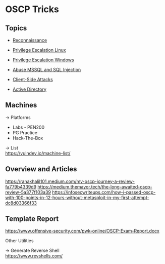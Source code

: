 # OSCP Tricks

## Topics

- [Reconnaissance](Reconnaissance.md)

- [Privilege Escalation Linux](privilege_escalation_linux.md)

- [Privilege Escalation Windows](privilege_escalation_windows.md)

- [Abuse MSSQL and SQL Injection](abuse_mssql_and_sql_injection.md)

- [Client-Side Attacks](client_sides_attacks.md)

- [Active Directory](active_directory.md)

## Machines
-> Platforms
- Labs - PEN200
- PG Practice
- Hack-The-Box

-> List  
https://vulndev.io/machine-list/

## Overview and Articles
https://ranakhalil101.medium.com/my-oscp-journey-a-review-fa779b4339d9
https://medium.themayor.tech/the-long-awaited-oscp-review-5a377f103a39
https://infosecwriteups.com/how-i-passed-oscp-with-100-points-in-12-hours-without-metasploit-in-my-first-attempt-dc8d03366f33

## Template Report
https://www.offensive-security.com/pwk-online/OSCP-Exam-Report.docx 

Other Utilities

-> Generate Reverse Shell  
https://www.revshells.com/
